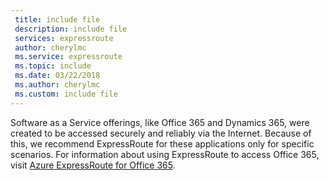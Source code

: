 ```yaml
---
 title: include file
 description: include file
 services: expressroute
 author: cherylmc
 ms.service: expressroute
 ms.topic: include
 ms.date: 03/22/2018
 ms.author: cherylmc
 ms.custom: include file
---
```

Software as a Service offerings, like Office 365 and Dynamics 365, were created to be accessed securely and reliably via the Internet. Because of this, we recommend ExpressRoute for these applications only for specific scenarios. For information about using ExpressRoute to access Office 365, visit [Azure ExpressRoute for Office 365](http://aka.ms/ExpressRouteOffice365).